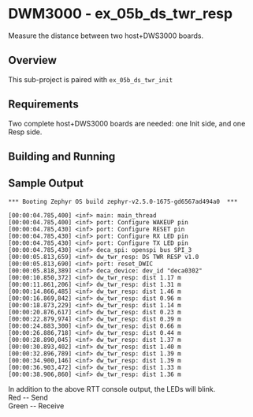 # DWM3000 - ex_05b_ds_twr_resp
Measure the distance between two host+DWS3000 boards.

## Overview
This sub-project is paired with `ex_05b_ds_twr_init`

## Requirements
Two complete host+DWS3000 boards are needed: one Init side, and one Resp side.


## Building and Running

## Sample Output
```
*** Booting Zephyr OS build zephyr-v2.5.0-1675-gd6567ad494a0  ***

[00:00:04.785,400] <inf> main: main_thread
[00:00:04.785,400] <inf> port: Configure WAKEUP pin
[00:00:04.785,430] <inf> port: Configure RESET pin
[00:00:04.785,430] <inf> port: Configure RX LED pin
[00:00:04.785,430] <inf> port: Configure TX LED pin
[00:00:04.785,430] <inf> deca_spi: openspi bus SPI_3
[00:00:05.813,659] <inf> dw_twr_resp: DS TWR RESP v1.0
[00:00:05.813,690] <inf> port: reset_DWIC
[00:00:05.818,389] <inf> deca_device: dev_id "deca0302"
[00:00:10.850,372] <inf> dw_twr_resp: dist 1.17 m
[00:00:11.861,206] <inf> dw_twr_resp: dist 1.31 m
[00:00:14.866,485] <inf> dw_twr_resp: dist 1.46 m
[00:00:16.869,842] <inf> dw_twr_resp: dist 0.96 m
[00:00:18.873,229] <inf> dw_twr_resp: dist 1.14 m
[00:00:20.876,617] <inf> dw_twr_resp: dist 0.23 m
[00:00:22.879,974] <inf> dw_twr_resp: dist 0.39 m
[00:00:24.883,300] <inf> dw_twr_resp: dist 0.66 m
[00:00:26.886,718] <inf> dw_twr_resp: dist 0.44 m
[00:00:28.890,045] <inf> dw_twr_resp: dist 1.37 m
[00:00:30.893,402] <inf> dw_twr_resp: dist 1.40 m
[00:00:32.896,789] <inf> dw_twr_resp: dist 1.39 m
[00:00:34.900,146] <inf> dw_twr_resp: dist 1.39 m
[00:00:36.903,472] <inf> dw_twr_resp: dist 1.33 m
[00:00:38.906,860] <inf> dw_twr_resp: dist 1.36 m
```

In addition to the above RTT console output, the LEDs will blink.  
Red   -- Send  
Green -- Receive  
